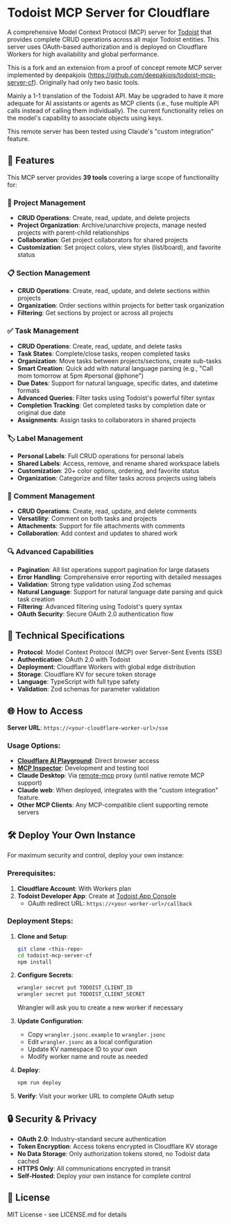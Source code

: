 # Todoist MCP Server for Cloudflare

A comprehensive Model Context Protocol (MCP) server for [Todoist](https://www.todoist.com) that provides complete CRUD operations across all major Todoist entities. This server uses OAuth-based authorization and is deployed on Cloudflare Workers for high availability and global performance.

This is a fork and an extension from a proof of concept remote MCP server
implemented by deepakjois (https://github.com/deepakjois/todoist-mcp-server-cf).  Originally had only two basic tools.

Mainly a 1-1 translation of the Todoist API. May be upgraded to have it more
adequate for AI assistants or agents as MCP clients (i.e., fuse multiple API calls instead of calling them individually).
The current functionality relies on the model's capability to associate objects using keys.

This remote server has been tested using Claude's "custom integration" feature.

## 🚀 Features

This MCP server provides **39 tools** covering a large scope of functionality for:

### **📁 Project Management**
- **CRUD Operations**: Create, read, update, and delete projects
- **Project Organization**: Archive/unarchive projects, manage nested projects with parent-child relationships
- **Collaboration**: Get project collaborators for shared projects
- **Customization**: Set project colors, view styles (list/board), and favorite status

### **📋 Section Management**
- **CRUD Operations**: Create, read, update, and delete sections within projects
- **Organization**: Order sections within projects for better task organization
- **Filtering**: Get sections by project or across all projects

### **✅ Task Management**
- **CRUD Operations**: Create, read, update, and delete tasks
- **Task States**: Complete/close tasks, reopen completed tasks
- **Organization**: Move tasks between projects/sections, create sub-tasks
- **Smart Creation**: Quick add with natural language parsing (e.g., "Call mom tomorrow at 5pm #personal @phone")
- **Due Dates**: Support for natural language, specific dates, and datetime formats
- **Advanced Queries**: Filter tasks using Todoist's powerful filter syntax
- **Completion Tracking**: Get completed tasks by completion date or original due date
- **Assignments**: Assign tasks to collaborators in shared projects

### **🏷️ Label Management**
- **Personal Labels**: Full CRUD operations for personal labels
- **Shared Labels**: Access, remove, and rename shared workspace labels
- **Customization**: 20+ color options, ordering, and favorite status
- **Organization**: Categorize and filter tasks across projects using labels

### **💬 Comment Management**
- **CRUD Operations**: Create, read, update, and delete comments
- **Versatility**: Comment on both tasks and projects
- **Attachments**: Support for file attachments with comments
- **Collaboration**: Add context and updates to shared work

### **🔍 Advanced Capabilities**
- **Pagination**: All list operations support pagination for large datasets
- **Error Handling**: Comprehensive error reporting with detailed messages
- **Validation**: Strong type validation using Zod schemas
- **Natural Language**: Support for natural language date parsing and quick task creation
- **Filtering**: Advanced filtering using Todoist's query syntax
- **OAuth Security**: Secure OAuth 2.0 authentication flow

## 🔧 Technical Specifications

- **Protocol**: Model Context Protocol (MCP) over Server-Sent Events (SSE)
- **Authentication**: OAuth 2.0 with Todoist
- **Deployment**: Cloudflare Workers with global edge distribution
- **Storage**: Cloudflare KV for secure token storage
- **Language**: TypeScript with full type safety
- **Validation**: Zod schemas for parameter validation

## 🌐 How to Access

**Server URL**: `https://<your-cloudflare-worker-url>/sse`

### Usage Options:
- **[Cloudflare AI Playground](https://playground.ai.cloudflare.com/)**: Direct browser access
- **[MCP Inspector](https://github.com/modelcontextprotocol/inspector)**: Development and testing tool
- **Claude Desktop**: Via [remote-mcp](https://github.com/geelen/mcp-remote) proxy (until native remote MCP support)
- **Claude web**: When deployed, integrates with the "custom integration" feature.
- **Other MCP Clients**: Any MCP-compatible client supporting remote servers

## 🛠️ Deploy Your Own Instance

For maximum security and control, deploy your own instance:

### Prerequisites:
1. **Cloudflare Account**: With Workers plan
2. **Todoist Developer App**: Create at [Todoist App Console](https://developer.todoist.com/appconsole.html)
   - OAuth redirect URL: `https://<your-worker-url>/callback`

### Deployment Steps:

1. **Clone and Setup**:
   ```bash
   git clone <this-repo>
   cd todoist-mcp-server-cf
   npm install
   ```

2. **Configure Secrets**:
   ```bash
   wrangler secret put TODOIST_CLIENT_ID
   wrangler secret put TODOIST_CLIENT_SECRET
   ```
   Wrangler will ask you to create a new worker if necessary

3. **Update Configuration**:
   - Copy `wrangler.jsonc.example` to `wrangler.jsonc`
   - Edit `wrangler.jsonc` as a local configuration
   - Update KV namespace ID to your own
   - Modify worker name and route as needed

4. **Deploy**:
   ```bash
   npm run deploy
   ```

5. **Verify**: Visit your worker URL to complete OAuth setup

## 🔒 Security & Privacy

- **OAuth 2.0**: Industry-standard secure authentication
- **Token Encryption**: Access tokens encrypted in Cloudflare KV storage
- **No Data Storage**: Only authorization tokens stored, no Todoist data cached
- **HTTPS Only**: All communications encrypted in transit
- **Self-Hosted**: Deploy your own instance for complete control

## 📄 License

MIT License - see LICENSE.md for details
